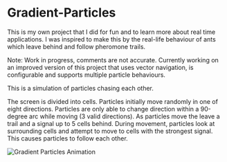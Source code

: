 # Gradient-Particles

This is my own project that I did for fun and to learn more about real time applications.
I was inspired to make this by the real-life behaviour of ants which leave behind and follow pheromone trails.

Note: Work in progress, comments are not accurate. Currently working on an improved version of this project that uses vector navigation, is configurable and supports multiple particle behaviours.

This is a simulation of particles chasing each other. 

The screen is divided into cells. Particles initially move randomly in one of eight directions. 
Particles are only able to change direction within a 90-degree arc while moving (3 valid directions). 
As particles move the leave a trail and a signal up to 5 cells behind. 
During movement, particles look at surrounding cells and attempt to move to cells with the strongest signal. This causes particles to follow each other.

![Gradient Particles Animation](https://user-images.githubusercontent.com/79414856/210592653-bf267f20-9ab9-4008-9fb6-511340054e37.gif)

